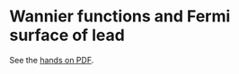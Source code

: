 # Wannier functions and Fermi surface of lead

See the [hands on PDF](../../files/source/Day1_part3_wannier-handson.pdf).
